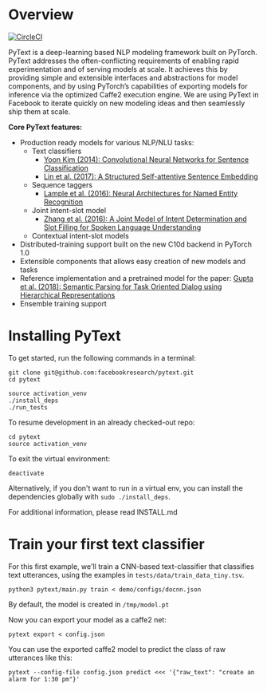 # Overview

[![CircleCI](https://circleci.com/gh/facebookresearch/pytext.svg?style=svg&circle-token=2e0e0cb6dc686b646df887c2e0f07a8429712243)](https://circleci.com/gh/facebookresearch/pytext)

PyText is a deep-learning based NLP modeling framework built on PyTorch. PyText addresses the often-conflicting requirements of enabling rapid experimentation and of serving models at scale. It achieves this by providing simple and extensible interfaces and abstractions for model components, and by using PyTorch’s capabilities of exporting models for inference via the optimized Caffe2 execution engine. We are using PyText in Facebook to iterate quickly on new modeling ideas and then seamlessly ship them at scale.

**Core PyText features:**
- Production ready models for various NLP/NLU tasks:
  - Text classifiers
    - [Yoon Kim (2014): Convolutional Neural Networks for Sentence Classification](https://arxiv.org/abs/1408.5882)
    - [Lin et al. (2017): A Structured Self-attentive Sentence Embedding](https://arxiv.org/abs/1703.03130)
  - Sequence taggers
    - [Lample et al. (2016): Neural Architectures for Named Entity Recognition](https://www.aclweb.org/anthology/N16-1030)
  - Joint intent-slot model
    - [Zhang et al. (2016): A Joint Model of Intent Determination and Slot Filling for Spoken Language Understanding](https://www.ijcai.org/Proceedings/16/Papers/425.pdf)
  - Contextual intent-slot models
- Distributed-training support built on the new C10d backend in PyTorch 1.0
- Extensible components that allows easy creation of new models and tasks
- Reference implementation and a pretrained model for the paper: [Gupta et al. (2018): Semantic Parsing for Task Oriented Dialog using Hierarchical Representations](http://aclweb.org/anthology/D18-1300)
- Ensemble training support

# Installing PyText

To get started, run the following commands in a terminal:

```
git clone git@github.com:facebookresearch/pytext.git
cd pytext

source activation_venv
./install_deps
./run_tests
```

To resume development in an already checked-out repo:

```
cd pytext
source activation_venv
```

To exit the virtual environment:

```
deactivate
```

Alternatively, if you don't want to run in a virtual env, you can install the dependencies globally with `sudo ./install_deps`.

For additional information, please read INSTALL.md

# Train your first text classifier

For this first example, we'll train a CNN-based text-classifier that classifies text utterances, using the examples in `tests/data/train_data_tiny.tsv`.

```
python3 pytext/main.py train < demo/configs/docnn.json
```

By default, the model is created in `/tmp/model.pt`

Now you can export your model as a caffe2 net:

```
pytext export < config.json
```

You can use the exported caffe2 model to predict the class of raw utterances like this:

```
pytext --config-file config.json predict <<< '{"raw_text": "create an alarm for 1:30 pm"}'
```

